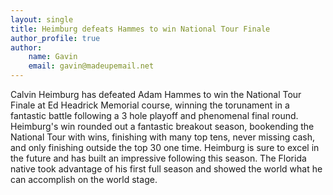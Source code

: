```yaml
---
layout: single
title: Heimburg defeats Hammes to win National Tour Finale
author_profile: true
author:
    name: Gavin
    email: gavin@madeupemail.net
---
```


Calvin Heimburg has defeated Adam Hammes to win the National Tour Finale at Ed Headrick Memorial course, winning the torunament in a fantastic battle following a 3 hole playoff and phenomenal final round. Heimburg's win rounded out a fantastic breakout season, bookending the National Tour with wins, finishing with many top tens, never missing cash, and only finishing outside the top 30 one time. Heimburg is sure to excel in the future and has built an impressive following this season. The Florida native took advantage of his first full season and showed the world what he can accomplish on the world stage.